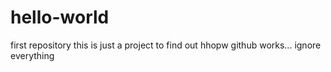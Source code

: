 # hello-world
first repository
this is just a project to find out hhopw github works... ignore everything
